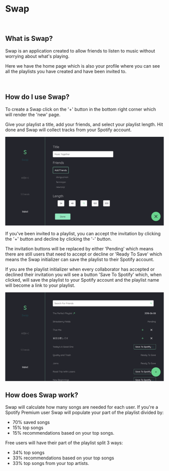 
# Swap
<br/>

## What is Swap?
Swap is an application created to allow friends to listen to music without worrying about what's playing.

Here we have the home page which is also your profile where you can see all the playlists you have created and have been invited to.

<br/>

## How do I use Swap?


To create a Swap click on the '+' button in the bottom right corner which will render the 'new' page. 

Give your playlist a title, add your friends, and select your playlist length. Hit done and Swap will collect tracks from your Spotify account. 

![picture](/screenshots/new.png)

If you've been invited to a playlist, you can accept the invitation by clicking the '+' button and decline by clicking the '-' button.

The invitation buttons will be replaced by either 'Pending' which means there are still users that need to accept or decline or 'Ready To Save' which means the Swap initializer can save the playlist to their Spotify account.

If you are the playlist initializer when every collaborator has accepted or declined their invitation you will see a button 'Save To Spotify' which, when clicked, will save the playlist to your Spotify account and the playlist name will become a link to your playlist. 

![picture](/screenshots/home.png)
<br/>

## How does Swap work?

Swap will calculate how many songs are needed for each user. 
If you're a Spotify Premium user Swap will populate your part of the playlist divided by:  
- 70%  saved songs
- 15% top songs
- 15% recommendations based on your top songs. 

Free users will have their part of the playlist split 3 ways: 
- 34% top songs
- 33% recommendations based on your top songs
- 33% top songs from your top artists. 
